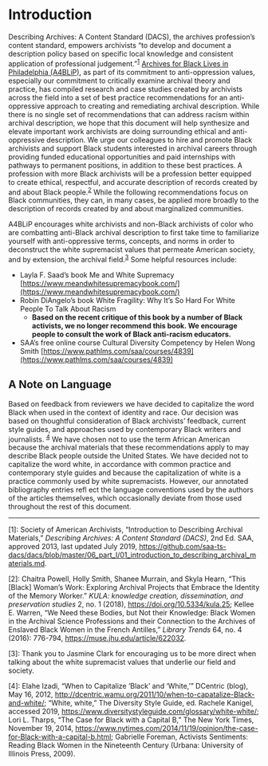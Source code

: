 # Introduction

Describing Archives: A Content Standard (DACS), the archives profession’s content standard, empowers archivists “to develop and document a description policy based on specific local knowledge and consistent application of professional judgement.”<sup>[1](#myfootnote1)</sup> [Archives for Black Lives in Philadelphia (A4BLiP)](https://archivesforblacklives.wordpress.com/), as part of its commitment to anti-oppression values, especially our commitment to critically examine archival theory and practice, has compiled research and case studies created by archivists across the field into a set of best practice recommendations for an anti-oppressive approach to creating and remediating archival description. While there is no single set of recommendations that can address racism within archival description, we hope that this document will help synthesize and elevate important work archivists are doing surrounding ethical and anti-oppressive description. We urge our colleagues to hire and promote Black archivists and support Black students interested in archival careers through providing funded educational opportunities and paid internships with pathways to permanent positions, in addition to these best practices. A profession with more Black archivists will be a profession better equipped to create ethical, respectful, and accurate description of records created by and about Black people.<sup>[2](#myfootnote2)</sup> While the following recommendations focus on Black communities, they can, in many cases, be applied more broadly to the description of records created by and about marginalized communities. 

A4BLiP encourages white archivists and non-Black archivists of color who are combatting anti-Black archival description to first take time to familiarize yourself with anti-oppressive terms, concepts, and norms in order to deconstruct the white supremacist values that permeate American society, and by extension, the archival field.<sup>[3](#myfootnote3)</sup> Some helpful resources include: 
* Layla F. Saad’s book Me and White Supremacy [https://www.meandwhitesupremacybook.com/](https://www.meandwhitesupremacybook.com/) 
* Robin DiAngelo’s book White Fragility: Why It’s So Hard For White People To Talk About Racism 
  * **Based on the recent critique of this book by a number of Black activists, we no longer recommend this book. We encourage people to consult the work of Black anti-racism educators.** 
* SAA’s free online course Cultural Diversity Competency by Helen Wong Smith [https://www.pathlms.com/saa/courses/4839](https://www.pathlms.com/saa/courses/4839)

## A Note on Language

Based on feedback from reviewers we have decided to capitalize the word Black when used in the context of identity and race. Our decision was based on thoughtful consideration of Black archivists’ feedback, current style guides, and approaches used by contemporary Black writers and journalists. <sup>[4](#myfootnote4)</sup> We have chosen not to use the term African American because the archival materials that these recommendations apply to may describe Black people outside the United States. We have decided not to capitalize the word white, in accordance with common practice and contemporary style guides and because the capitalization of white is a practice commonly used by white supremacists. However, our annotated bibliography entries refl ect the language conventions used by the authors of the articles themselves, which occasionally deviate from those used throughout the rest of this document.

___

<a name="myfootnote1">[1]</a>: Society of American Archivists, “Introduction to Describing Archival Materials,” *Describing Archives: A
Content Standard (DACS)*, 2nd Ed. SAA, approved 2013, last updated July 2019,
https://github.com/saa-ts-dacs/dacs/blob/master/06_part_I/01_introduction_to_describing_archival_materials.md. 

<a name="myfootnote2">[2]</a>: Chaitra Powell, Holly Smith, Shanee Murrain, and Skyla Hearn, “This \[Black] Woman’s Work: Exploring Archival Projects that Embrace the Identity of the Memory Worker.” *KULA: knowledge creation, dissemination, and preservation studies* 2, no. 1 (2018), https://doi.org/10.5334/kula.25; Kellee E. Warren, “We Need these Bodies, but Not their Knowledge: Black Women in the Archival Science Professions and their Connection to the Archives of Enslaved Black Women in the French Antilles,” *Library Trends* 64, no. 4 (2016): 776-794, https://muse.jhu.edu/article/622032.

<a name="myfootnote3">[3]</a>: Thank you to Jasmine Clark for encouraging us to be more direct when talking about the white supremacist values that underlie our
field and society.

<a name="myfootnote4">[4]</a>: Elahe Izadi, “When to Capitalize ‘Black’ and ‘White,’” DCentric (blog), May 16, 2012, http://dcentric.wamu.org/2011/10/when-to-capatalize-Black-and-white/; “White, white,” The Diversity Style Guide, ed. Rachele Kanigel, accessed 2019, https://www.diversitystyleguide.com/glossary/white-white/; Lori L. Tharps, “The Case for Black with a Capital B,” The New York Times, November 19, 2014, https://www.nytimes.com/2014/11/19/opinion/the-case-for-Black-with-a-capital-b.html; Gabrielle Foreman, Activists Sentiments: Reading Black Women in the Nineteenth Century (Urbana: University of Illinois Press, 2009).
